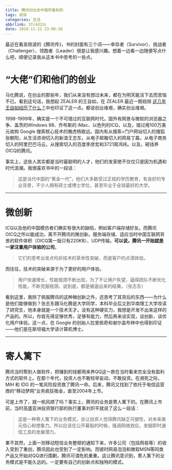 ```yaml
---
title: 腾讯创业史中我所看到的
tags: 阅读
categories: 生活
abbrlink: 3fc4d13c
date: 2018-11-21 23:08:28
---
```


最近在看吴晓波的《腾讯传》，书的封面有三个词——幸存者（Survivor）、挑战者（Challenger）、领跑者（Leader）很是让我感兴趣。想着一边看一边随便写点什么吧，顺便记录我从这本书中思考的一些点。

# “大佬”们和他们的创业

马化腾说，在创业的那些年，我们从来没有想过未来，都在为明天能活下去而苦恼不已。看到这句话，我想起 ZEALER 的王自如，在 ZEALER 最近一期视频 [这几年王自如经历了什么？](http://www.zealer.com/post/8077)中也印证了这一点。都说创业维艰，确实创业维艰。

1998-1999年，确实是一个不可错过的互联网时代。国外有网景与微软的浏览器之争、盖茨的Windows 98、乔布斯的 iMac、以色列的ICQ，以及，错过用100万美元收购 Google 搜索核心技术的雅虎杨致远。国内有从搜索+门户网站切入的搜狐张朝阳，从生活咨询切入的新浪王志东，从电子邮箱切入的网易丁磊，从电子商务切入的阿里巴巴马云，从搜索切入的百度李彦宏和3721周鸿祎。以及，砸钱养OICQ的腾讯。

事实上，这些人其实都是当时最聪明的人才，他们的发家绝不仅仅只是因为机遇和时代浪潮。我很喜欢书中的一段话：

> 这是当代中国的“黄金一代”，他们大多数受过正规的学历教育，有良好的专业背景，不少人拥有硕士或博士学位，甚至毕业于全球最好的大学。

---

# 微创新

ICQ以及他的中国模仿者们确实有很大的缺陷，例如客户端存储好友。而腾讯OICQ之所以能成功，离不开腾讯的微创新。服务端存储、适应当时中国互联网背景的软件体积（OICQ第一版只有220KB）、UDP传输。**可以说，腾讯一开始就是一家注重用户体验的公司**。

> 它们的思考出发点均非技术的革命性突破，而是客户的点滴体验。

而往往，技术的突破来源于为了更好的用户体验。

> 用户快速增长，性能瓶颈不断出现，为了不让用户失望，逼得团队不断优化性能，不断克服瓶颈。说到底，都是被逼出来的结果。（张志东）

看到这里，我除了佩服腾讯的这种微创新之外，还思考了其背后的东西——为什么是他们能够做到？张志东跟马化腾是大学同学，本科毕业后又到华南理工大学攻读了研究生，他本身就是一个技术天才。没有这种硬实力，我想是开发不出来这样的产品的。所以，你首先得足够优秀，足够有能力，然后再来谈实现，谈创新，谈优化用户体验。这一点，在 Google 的创始人拉里佩奇和谢尔盖布林中也得到印证——他们是在斯坦福大学读计算机博士。

---

# 寄人篱下

腾讯当时帮别人做软件，把赚到的钱都用来养QQ这一款在当时看来完全没有盈利方式的软件上。在那个年代，投资人也不敢轻举妄动，不敢投资。在濒死之际，MIH 和 IDG 的一笔风险投资救了腾讯一命。后来，腾讯又找到了依托于电信运营商的“移动梦网”业务疯狂吸金，直至2004年上市。

可是上市了，就一帆风顺了吗？事实上，腾讯的业务是寄人篱下的。在腾讯上市前，当时高盛亚洲投资银行部的执行董事刘炽平就说了这么一段话：

> 这是一种寄人篱下的业务模式，会让投资人觉得腾讯缺乏可塑性，对未来美元信心和想象力。所以应该在公开募股的时候，强调网络效应，发掘即时通信工具的发展潜力。

果不其然，上面一则移动短信业务整顿的通知下来，许多公司（包括网易等）的收入受到了重创，腾讯因此也受到了一定影响。而彼时网易泡泡和微软MSN等同类产品又开始对QQ进行围剿，腾讯可谓危机重重。这让腾讯意识到，寄人篱下的业务模式是不能久远的。一定要有自己的创新点和独特的模式。
